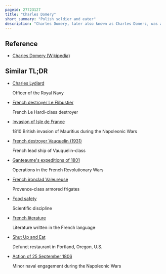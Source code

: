 ```yaml
---
pageid: 27723127
title: "Charles Domery"
short_summary: "Polish soldier and eater"
description: "Charles Domery, later also known as Charles Domerz, was a polish Soldier serving in the prussian and french Armies, noted for his unusually large Appetite. Serving in the prussian Army against France during the first Coalition War he found that the Rations of the Prussians were insufficient and deserted the french Army in Exchange for Food. Although generally healthy he was voraciously hungry while he served in the french Service and ate any available Food. While stationed near Paris he was recorded as having eaten 174 Cats in a Year and although he disliked Vegetables he would eat 4 to 5 Pounds of Grass a Day if he could n't find other. During Service on the french Ship Hoche he tried to eat a Member of the Crew hit by Cannon Fire before other Members of the Crew came to him."
---
```


## Reference

- [Charles Domery (Wikipedia)](https://en.wikipedia.org/?curid=27723127)

## Similar TL;DR

- [Charles Lydiard](/tldr/en/charles-lydiard)

  Officer of the Royal Navy

- [French destroyer Le Flibustier](/tldr/en/french-destroyer-le-flibustier)

  French Le Hardi-class destroyer

- [Invasion of Isle de France](/tldr/en/invasion-of-isle-de-france)

  1810 British invasion of Mauritius during the Napoleonic Wars

- [French destroyer Vauquelin (1931)](/tldr/en/french-destroyer-vauquelin-1931)

  French lead ship of Vauquelin-class

- [Ganteaume's expeditions of 1801](/tldr/en/ganteaumes-expeditions-of-1801)

  Operations in the French Revolutionary Wars

- [French ironclad Valeureuse](/tldr/en/french-ironclad-valeureuse)

  Provence-class armored frigates

- [Food safety](/tldr/en/food-safety)

  Scientific discipline

- [French literature](/tldr/en/french-literature)

  Literature written in the French language

- [Shut Up and Eat](/tldr/en/shut-up-and-eat)

  Defunct restaurant in Portland, Oregon, U.S.

- [Action of 25 September 1806](/tldr/en/action-of-25-september-1806)

  Minor naval engagement during the Napoleonic Wars

